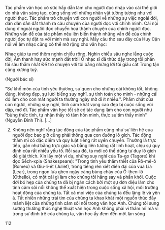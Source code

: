 Tác phẩm văn học có sức hấp dẫn làm cho người đọc nhập vào cái thế giới do nhà văn sáng tạo, cùng sống với những nhân vật tưởng tượng như với người thực. Tác phẩm trò chuyện với con người về những sự việc ngoài đời, dần dần dẫn dắt thành ra câu chuyện của người đọc với chính mình. Cái nội dung ở ngoài người đọc chuyển hoá thành chuyện của chính người đọc. Những vấn đề của tác phẩm nêu lên biến thành những vấn đề của chính người đọc tự đặt ra với mình mà suy nghĩ. Mấy câu thơ sau đây của Huy Cận nói về âm nhạc cũng có thể mở rộng cho văn học:

Nhạc giúp ta mở thêm nghin chiều rộng,
Nghin chiều sâu nghe lắng cuộc đời,
Âm thanh hay sức mạnh đất trời!
Ô nhạc sĩ đã thức dậy trong tôi phần tôi sâu thẳm nhất
Để trò chuyện với tôi bằng những lời tôi giấu cất
Trong tận cùng xương tuỷ.

(Người bác sĩ)

"Sự khổ mòn của tình yêu thương, sự quen cho những cái không tốt, không đúng, không đẹp, sự lười biếng suy nghĩ, sự tính toán cho mình - những cái đó làm cho con mất người ta thường ngày mờ đi ít nhiều.". Phẩm chất của con người, những suy nghĩ, tình cảm khát vọng cao đẹp bị cuộc sống vùi dập, mờ đi. Tác phẩm văn học tốt sẽ có tác dụng làm cho con người như "bừng thức tỉnh, tự nhận thấy rõ tâm hồn mình, thực sự tìm thấy mình" (Nguyễn Đình Thi). [...]

2. Không nên nghĩ rằng tác động của tác phẩm cũng như sự liên hệ của người đọc bao giờ cũng phải thông qua con đường lô gích. Tác động thầm mĩ có đặc điểm và quy luật riêng rất uyển chuyển. Thường là trực tiếp, gần như bằng trực giác và bằng liên tưởng rất linh hoạt, chịu sự quy định của rất nhiều yếu tố. Rồi sau đó, ta mới có thể dùng tư duy lô gích để giải thích. Xin lấy một ví dụ, những suy nghĩ của Ta-go (Tagore) khi đọc Sếch-xpia (Shakespeare): "Trong tình yêu thắm thiết của Rô-mê-ô (Romeo) và Giu-li-ét (Juliet), trong tiếng rên xiết điên đại của vua Lia (Lear), trong ngọn lửa ghen ngày càng bùng cháy của Ô-then-lô (Othello), có một cái gì làm cho chúng tôi hăng say và phấn khởi. Cuộc đời bó hẹp của chúng ta đã bị ngăn cách bởi một sự đơn điệu làm cho tình cảm sôi nổi không thể xuất hiện trong cuộc sống xã hội, môi trường hoạt động của chúng ta. Tất cả mọi việc của chúng ta đều lặng lẽ và yên ả. Tất nhiên những trái tim của chúng ta khao khát một nguồn thúc đẩy mãnh liệt của những tình cảm sôi nổi trong văn học Anh. Chúng tôi sung sướng thưởng thức nghệ thuật văn học Anh không phải vì thầm mĩ mà vì trong sự định trệ của chúng ta, văn học ấy đem đến một làn sóng

112